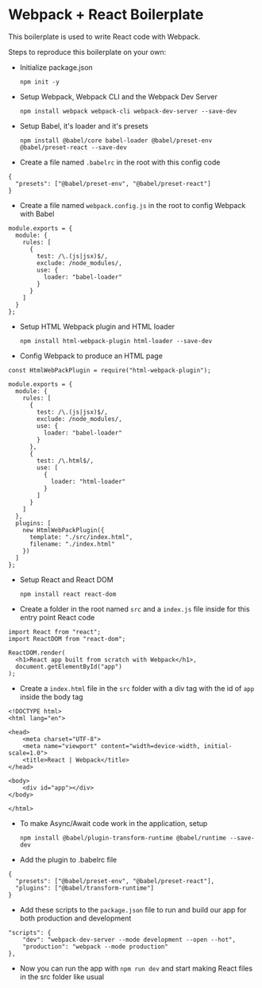 # Webpack + React Boilerplate

This boilerplate is used to write React code with Webpack.

Steps to reproduce this boilerplate on your own:

- Initialize package.json

  `npm init -y`

- Setup Webpack, Webpack CLI and the Webpack Dev Server

  `npm install webpack webpack-cli webpack-dev-server --save-dev`

- Setup Babel, it's loader and it's presets

  `npm install @babel/core babel-loader @babel/preset-env @babel/preset-react --save-dev`

- Create a file named `.babelrc` in the root with this config code

```
{
  "presets": ["@babel/preset-env", "@babel/preset-react"]
}
```

- Create a file named `webpack.config.js` in the root to config Webpack with Babel

```
module.exports = {
  module: {
    rules: [
      {
        test: /\.(js|jsx)$/,
        exclude: /node_modules/,
        use: {
          loader: "babel-loader"
        }
      }
    ]
  }
};
```

- Setup HTML Webpack plugin and HTML loader

  `npm install html-webpack-plugin html-loader --save-dev`

- Config Webpack to produce an HTML page

```
const HtmlWebPackPlugin = require("html-webpack-plugin");

module.exports = {
  module: {
    rules: [
      {
        test: /\.(js|jsx)$/,
        exclude: /node_modules/,
        use: {
          loader: "babel-loader"
        }
      },
      {
        test: /\.html$/,
        use: [
          {
            loader: "html-loader"
          }
        ]
      }
    ]
  },
  plugins: [
    new HtmlWebPackPlugin({
      template: "./src/index.html",
      filename: "./index.html"
    })
  ]
};
```

- Setup React and React DOM

  `npm install react react-dom`

- Create a folder in the root named `src` and a `index.js` file inside for this entry point React code

```
import React from "react";
import ReactDOM from "react-dom";

ReactDOM.render(
  <h1>React app built from scratch with Webpack</h1>,
  document.getElementById("app")
);
```

- Create a `index.html` file in the `src` folder with a div tag with the id of `app` inside the body tag

```
<!DOCTYPE html>
<html lang="en">

<head>
    <meta charset="UTF-8">
    <meta name="viewport" content="width=device-width, initial-scale=1.0">
    <title>React | Webpack</title>
</head>

<body>
    <div id="app"></div>
</body>

</html>
```

- To make Async/Await code work in the application, setup

  `npm install @babel/plugin-transform-runtime @babel/runtime --save-dev`

- Add the plugin to .babelrc file

```
{
  "presets": ["@babel/preset-env", "@babel/preset-react"],
  "plugins": ["@babel/transform-runtime"]
}
```

- Add these scripts to the `package.json` file to run and build our app for both production and development

```
"scripts": {
    "dev": "webpack-dev-server --mode development --open --hot",
    "production": "webpack --mode production"
},
```

- Now you can run the app with `npm run dev` and start making React files in the src folder like usual
